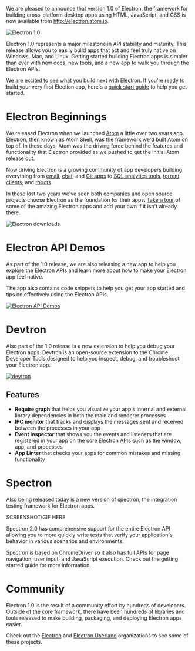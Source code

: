 We are pleased to announce that version 1.0 of Electron, the framework
for building cross-platform desktop apps using HTML, JavaScript, and CSS is now
available from http://electron.atom.io.

![Electron 1.0](https://cloud.githubusercontent.com/assets/378023/14984489/f46f72bc-117d-11e6-8497-b278f766cb61.png)

Electron 1.0 represents a major milestone in API stability and maturity. This
release allows you to easily build apps that act and feel truly native on Windows,
Mac, and Linux. Getting started building Electron apps is simpler than ever
with new docs, new tools, and a new app to walk you through the Electron APIs.

We are excited to see what you build next with Electron. If you're ready to
build your very first Election app, here's a [quick start guide][quick-start] to
help you get started.

# Electron Beginnings

We released Electron when we launched [Atom][atom] a little over two years ago.
Electron, then known as Atom Shell, was the framework we'd built Atom on top of.
In those days, Atom was the driving force behind the features and functionality
that Electron provided as we pushed to get the initial Atom release out.

Now driving Electron is a growing community of app developers building
everything from [email][nylas], [chat][slack], and [Git apps][gitkraken] to
[SQL analytics tools][wagon], [torrent clients][webtorrent], and [robots][jibo].

In these last two years we've seen both companies and open source projects
choose Electron as the foundation for their apps. [Take a tour][apps] of some
of the amazing Electron apps and add your own if it isn't already there.

![Electron downloads](https://cloud.githubusercontent.com/assets/378023/14984490/f47111b2-117d-11e6-820a-12791eacbfe6.png)

# Electron API Demos

As part of the 1.0 release, we are also releasing a new app to help
you explore the Electron APIs and learn more about how to make your Electron
app feel native.

The app also contains code snippets to help you get your app started and
tips on effectively using the Electron APIs.

[![Electron API Demos](https://cloud.githubusercontent.com/assets/671378/14970074/06c4b886-107b-11e6-94f5-796a265f371e.png)](https://github.com/electron/electron-api-demos)

# Devtron

Also part of the 1.0 release is a new extension to help you debug your Electron
apps. Devtron is an open-source extension to the Chrome Developer Tools designed
to help you inspect, debug, and troubleshoot your Electron app.

[![devtron](https://cloud.githubusercontent.com/assets/671378/14900253/8f794de8-0d44-11e6-8972-37886b716e60.png)](https://github.com/electron/devtron)

## Features

  * **Require graph** that helps you visualize your app's internal and external
    library dependencies in both the main and renderer processes
  * **IPC monitor** that tracks and displays the messages sent and received
    between the processes in your app
  * **Event inspector** that shows you the events and listeners that are registered
    in your app on the core Electron APIs such as the window, app, and processes
  * **App Linter** that checks your apps for common mistakes and missing
    functionality

# Spectron

Also being released today is a new version of spectron, the integration testing
framework for Electron apps.

SCREENSHOT/GIF HERE

Spectron 2.0 has comprehensive support for the entire Electron API allowing you
to more quickly write tests that verify your application's behavior in various
scenarios and environments.

Spectron is based on ChromeDriver so it also has full APIs for page
navigation, user input, and JavaScript execution. Check out the getting started
guide for more information.

# Community

Electron 1.0 is the result of a community effort by hundreds of developers.
Outside of the core framework, there have been hundreds of libraries and tools
released to make building, packaging, and deploying Electron apps easier.

Check out the [Electron][electron-org] and [Electron Userland][electron-userland]
organizations to see some of these projects.

[apps]: http://electron.atom.io/apps
[atom]: https://atom.io
[electron-org]: https://github.com/electron
[electron-userland]: https://github.com/electron-userland
[gitkraken]: https://www.gitkraken.com
[jibo]: https://www.jibo.com
[nylas]: https://nylas.com
[quick-start]: http://electron.atom.io/docs/latest/tutorial/quick-start
[slack]: https://slack.com
[wagon]: https://www.wagonhq.com
[webtorrent]: https://webtorrent.io/desktop

